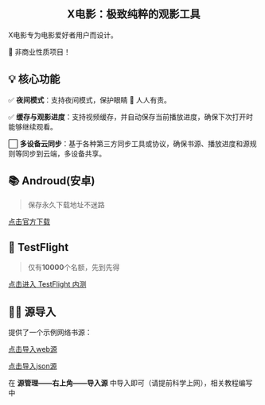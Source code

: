 
<h2 align="center">X电影：极致纯粹的观影工具</h2>


X电影专为电影爱好者用户而设计。

🌟 非商业性质项目！


## 💡 核心功能

✅ **夜间模式**：支持夜间模式，保护眼睛 👀 人人有责。

✅ **缓存与观影进度**：支持视频缓存，并自动保存当前播放进度，确保下次打开时能够继续观看。

⬜ **多设备云同步**：基于各种第三方同步工具或协议，确保书源、播放进度和源规则等同步到云端，多设备共享。

## 📚 Androud(安卓)

> 保存永久下载地址不迷路

[点击官方下载](https://testflight.apple.com/join/hDMYDZ0P)


##  TestFlight

> 仅有**10000**个名额，先到先得

[点击进入 TestFlight 内测](https://testflight.apple.com/join/hDMYDZ0P)

## 👩‍💻 源导入

提供了一个示例网络书源：

[点击导入web源](https://raw.gitmirror.com/yyds-movie/movie/main/source/MovieSourceWeb.json)

[点击导入json源](https://raw.gitmirror.com/yyds-movie/movie/main/source/MovieSourceJson.json)

在 **源管理——右上角——导入源** 中导入即可（请提前科学上网），相关教程编写中

